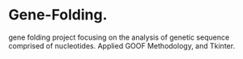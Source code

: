 # Gene-Folding.
gene folding project focusing on the analysis of genetic sequence comprised of nucleotides. Applied GOOF Methodology, and Tkinter.
